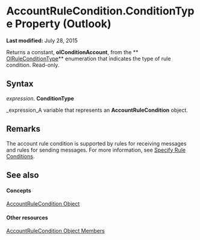 
# AccountRuleCondition.ConditionType Property (Outlook)

 **Last modified:** July 28, 2015

Returns a constant,  **olConditionAccount**, from the  ** [OlRuleConditionType](35c2f965-0f9d-8cc8-2f05-60522268574f.md)** enumeration that indicates the type of rule condition. Read-only.

## Syntax

 _expression_. **ConditionType**

 _expression_A variable that represents an  **AccountRuleCondition** object.


## Remarks

The account rule condition is supported by rules for receiving messages and rules for sending messages. For more information, see  [Specify Rule Conditions](812c131a-fe23-1b8b-5e2d-9459d7102630.md).


## See also


#### Concepts


 [AccountRuleCondition Object](1b746449-1357-36c2-5081-392ea85fb71e.md)
#### Other resources


 [AccountRuleCondition Object Members](6afbb5e3-a06a-ed56-986e-3e97eb71778a.md)
